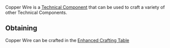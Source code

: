 Copper Wire is a [Technical Component](https://github.com/Slimefun/Slimefun4/wiki/Technical-Components) that can be used to craft a variety of other Technical Components.

## Obtaining

Copper Wire can be crafted in the [Enhanced Crafting Table](https://github.com/Slimefun/Slimefun4/wiki/Enhanced-Crafting-Table)
